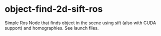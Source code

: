# object-find-2d-sift-ros
Simple Ros Node that finds object in the scene using sift (also with CUDA support) and homographies. See launch files.
